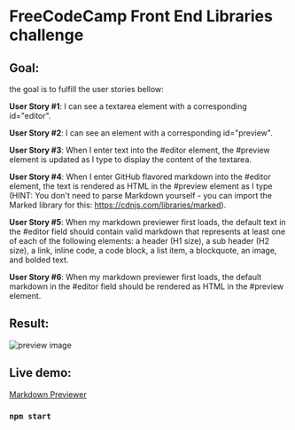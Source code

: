 # FreeCodeCamp Front End Libraries challenge

## Goal:  
the goal is to fulfill the user stories bellow:
    
**User Story #1**: I can see a textarea element with a corresponding id="editor".  

**User Story #2**: I can see an element with a corresponding id="preview".  

**User Story #3**: When I enter text into the #editor element, the #preview element is updated as I type to display the content of the textarea.  

**User Story #4**: When I enter GitHub flavored markdown into the #editor element, the text is rendered as HTML in the #preview element as I type (HINT: You don't need to parse Markdown yourself - you can import the Marked library for this: https://cdnjs.com/libraries/marked).  

**User Story #5**: When my markdown previewer first loads, the default text in the #editor field should contain valid markdown that represents at least one of each of the following elements: a header (H1 size), a sub header (H2 size), a link, inline code, a code block, a list item, a blockquote, an image, and bolded text.  

**User Story #6**: When my markdown previewer first loads, the default markdown in the #editor field should be rendered as HTML in the #preview element.  

## Result:  
![preview image](https://github.com/fedilayoub/markdown-prevoiewer-fcc/blob/master/preview.jpg)  

## Live demo:  
[Markdown Previewer]()


### `npm start`


